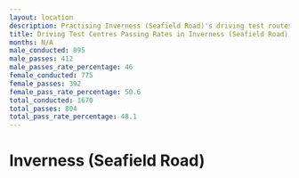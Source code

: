 ```yaml
---
layout: location
description: Practising Inverness (Seafield Road)'s driving test routes will help you become more confident in your gear-changing abilities.
title: Driving Test Centres Passing Rates in Inverness (Seafield Road)
months: N/A
male_conducted: 895
male_passes: 412
male_passes_rate_percentage: 46
female_conducted: 775
female_passes: 392
female_pass_rate_percentage: 50.6
total_conducted: 1670
total_passes: 804
total_pass_rate_percentage: 48.1
---
```


# Inverness (Seafield Road)
